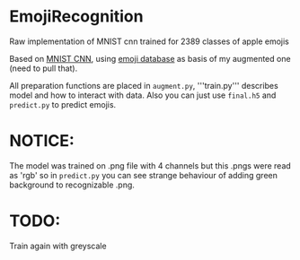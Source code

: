 # EmojiRecognition
Raw implementation of MNIST cnn trained for 2389 classes of apple emojis

Based on [MNIST CNN](https://github.com/keras-team/keras/blob/master/examples/mnist_cnn.py), using [emoji database](https://github.com/SHITianhao/emoji-dataset) as basis
 of my augmented one (need to pull that).
 
 All preparation functions are placed in ```augment.py```, '''train.py''' describes model and how to interact with data.
 Also you can just use ```final.h5``` and ```predict.py``` to predict emojis.
 
 # NOTICE:
The model was trained on .png file with 4 channels but this .pngs were read as 'rgb' so in ```predict.py``` you can see strange behaviour of adding green background to recognizable .png.

# TODO:
Train again with greyscale
